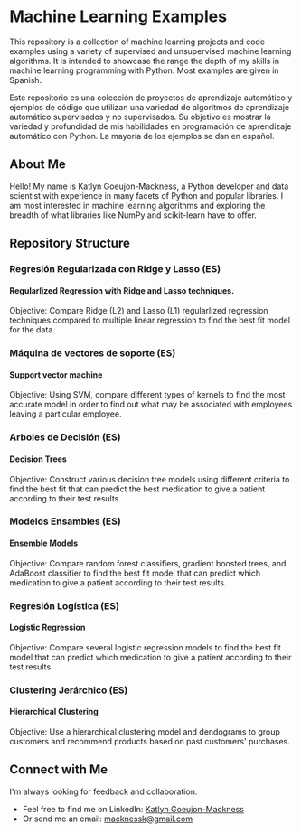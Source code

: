 # Machine Learning Examples
This repository is a collection of machine learning projects and code examples using a variety of supervised and unsupervised machine learning algorithms. It is intended to showcase the range the depth of my skills in machine learning programming with Python. Most examples are given in Spanish.

Este repositorio es una colección de proyectos de aprendizaje automático y ejemplos de código que utilizan una variedad de algoritmos de aprendizaje automático supervisados ​​y no supervisados. Su objetivo es mostrar la variedad y profundidad de mis habilidades en programación de aprendizaje automático con Python. La mayoría de los ejemplos se dan en español.

## About Me
Hello! My name is Katlyn Goeujon-Mackness, a Python developer and data scientist with experience in many facets of Python and popular libraries. I am most interested in machine learning algorithms and exploring the breadth of what libraries like NumPy and scikit-learn have to offer.

## Repository Structure
### Regresión Regularizada con Ridge y Lasso (ES)
#### Regularlized Regression with Ridge and Lasso techniques.
Objective: Compare Ridge (L2) and Lasso (L1) regularlized regression techniques compared to multiple linear regression to find the best fit model for the data.

### Máquina de vectores de soporte (ES)
#### Support vector machine 
Objective: Using SVM, compare different types of kernels to find the most accurate model in order to find out what may be associated with employees leaving a particular employee.

### Arboles de Decisión (ES)
#### Decision Trees
Objective: Construct various decision tree models using different criteria to find the best fit that can predict the best medication to give a patient according to their test results.

### Modelos Ensambles (ES)
#### Ensemble Models
Objective: Compare random forest classifiers, gradient boosted trees, and AdaBoost classifier to find the best fit model that can predict which medication to give a patient according to their test results. 

### Regresión Logística (ES)
#### Logistic Regression
Objective: Compare several logistic regression models to find the best fit model that can predict which medication to give a patient according to their test results.

### Clustering Jerárchico (ES)
#### Hierarchical Clustering
Objective: Use a hierarchical clustering model and dendograms to group customers and recommend products based on past customers' purchases.

## Connect with Me
I'm always looking for feedback and collaboration. 
- Feel free to find me on LinkedIn: [Katlyn Goeujon-Mackness](www.linkedin.com/in/katlyngm-datos)
- Or send me an email: macknessk@gmail.com

